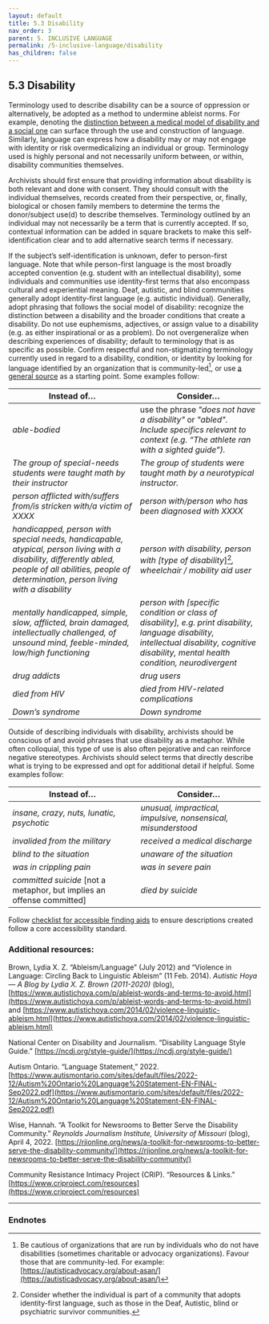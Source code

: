 ```yaml
---
layout: default
title: 5.3 Disability
nav_order: 3
parent: 5. INCLUSIVE LANGUAGE
permalink: /5-inclusive-language/disability
has_children: false
---
```


## 5.3 Disability

Terminology used to describe disability can be a source of oppression or alternatively, be adopted as a method to undermine ableist norms. For example, denoting the [distinction between a medical model of disability and a social one](https://pwd.org.au/resources/models-of-disability/) can surface through the use and construction of language. Similarly, language can express how a disability may or may not engage with identity or risk overmedicalizing an individual or group. Terminology used is highly personal and not necessarily uniform between, or within, disability communities themselves.

Archivists should first ensure that providing information about disability is both relevant and done with consent. They should consult with the individual themselves, records created from their perspective, or, finally, biological or chosen family members to determine the terms the donor/subject use(d) to describe themselves. Terminology outlined by an individual may not necessarily be a term that is currently accepted. If so, contextual information can be added in square brackets to make this self-identification clear and to add alternative search terms if necessary.

If the subject’s self-identification is unknown, defer to person-first language. Note that while person-first language is the most broadly accepted convention (e.g. student with an intellectual disability), some individuals and communities use identity-first terms that also encompass cultural and experiential meaning. Deaf, autistic, and blind communities generally adopt identity-first language (e.g. autistic individual). Generally, adopt phrasing that follows the social model of disability: recognize the distinction between a disability and the broader conditions that create a disability. Do not use euphemisms, adjectives, or assign value to a disability (e.g. as either inspirational or as a problem). Do not overgeneralize when describing experiences of disability; default to terminology that is as specific as possible. Confirm respectful and non-stigmatizing terminology currently used in regard to a disability, condition, or identity by looking for language identified by an organization that is community-led[^26], or use [a general source](https://www.ungeneva.org/sites/default/files/2021-01/Disability-Inclusive-Language-Guidelines.pdf) as a starting point. Some examples follow:

| **Instead of…**                                                                                                                                                                                         | **Consider…**                                                                                                                                                                                     |
| ------------------------------------------------------------------------------------------------------------------------------------------------------------------------------------------------------- | ------------------------------------------------------------------------------------------------------------------------------------------------------------------------------------------------- |
| *able-bodied*                                                                                                                                                                                           | use the phrase *"does not have a disability"* or *"abled". Include specifics relevant to context (e.g. “The athlete ran with a sighted guide”).*                                                  |
| *The group of special-needs students were taught math by their instructor*                                                                                                                              | *The group of students were taught math by a neurotypical instructor.*                                                                                                                            |
| *person afflicted with/suffers from/is stricken with/a victim of XXXX*                                                                                                                                  | *person with/person who has been diagnosed with XXXX*                                                                                                                                             |
| *handicapped, person with special needs, handicapable, atypical, person living with a disability, differently abled, people of all abilities, people of determination, person living with a disability* | *person with disability, person with \[type of disability*\][^27]*, wheelchair / mobility aid user*                                                                                              |
| *mentally handicapped, simple, slow, afflicted, brain damaged, intellectually challenged, of unsound mind, feeble-minded, low/high functioning*                                                         | *person with \[specific condition or class of disability\], e.g. print disability, language disability, intellectual disability, cognitive disability, mental health condition,* *neurodivergent* |
| *drug addicts*                                                                                                                                                                                          | *drug users*                                                                                                                                                                                      |
| *died from HIV*                                                                                                                                                                                         | *died from HIV-related complications*                                                                                                                                                             |
| *Down’s syndrome*                                                                                                                                                                                       | *Down syndrome*                                                                                                                                                                                   |

Outside of describing individuals with disability, archivists should be conscious of and avoid phrases that use disability as a metaphor. While often colloquial, this type of use is also often pejorative and can reinforce negative stereotypes. Archivists should select terms that directly describe what is trying to be expressed and opt for additional detail if helpful. Some examples follow:

| **Instead of…**                                                          | **Consider…**                                                 |
| ------------------------------------------------------------------------ | ------------------------------------------------------------- |
| *insane, crazy, nuts, lunatic, psychotic*                                | *unusual, impractical, impulsive, nonsensical, misunderstood* |
| *invalided from the military*                                            | *received a medical discharge*                                |
| *blind to the situation*                                                 | *unaware of the situation*                                    |
| *was in crippling pain*                                                  | *was in severe pain*                                          |
| *committed suicide* \[not a metaphor, but implies an offense committed\] | *died by suicide*                                             |

Follow [checklist for accessible finding aids](https://connect.library.utoronto.ca/UTARMS/Policies%2C%20Procedures%2C%20and%20Guides/10-Assessible-finding-aids/#) to ensure descriptions created follow a core accessibility standard.

### Additional resources:

Brown, Lydia X. Z. “Ableism/Language” (July 2012) and “Violence in Language: Circling Back to Linguistic Ableism” (11 Feb. 2014). *Autistic Hoya — A Blog by Lydia X. Z. Brown (2011-2020)* (blog), [https://www.autistichoya.com/p/ableist-words-and-terms-to-avoid.html](https://www.autistichoya.com/p/ableist-words-and-terms-to-avoid.html) and [https://www.autistichoya.com/2014/02/violence-linguistic-ableism.html](https://www.autistichoya.com/2014/02/violence-linguistic-ableism.html) 

National Center on Disability and Journalism. “Disability Language Style Guide.” [https://ncdj.org/style-guide/](https://ncdj.org/style-guide/)

Autism Ontario. “Language Statement,” 2022. [https://www.autismontario.com/sites/default/files/2022-12/Autism%20Ontario%20Language%20Statement-EN-FINAL-Sep2022.pdf](https://www.autismontario.com/sites/default/files/2022-12/Autism%20Ontario%20Language%20Statement-EN-FINAL-Sep2022.pdf)

Wise, Hannah. “A Toolkit for Newsrooms to Better Serve the Disability Community.” *Reynolds Journalism Institute, University of Missouri* (blog), April 4, 2022. [https://rjionline.org/news/a-toolkit-for-newsrooms-to-better-serve-the-disability-community/](https://rjionline.org/news/a-toolkit-for-newsrooms-to-better-serve-the-disability-community/)

Community Resistance Intimacy Project (CRIP). “Resources & Links.” [https://www.criproject.com/resources](https://www.criproject.com/resources)

---

### Endnotes

[^26]: Be cautious of organizations that are run by individuals who do not have disabilities (sometimes charitable or advocacy organizations). Favour those that are community-led. For example: [https://autisticadvocacy.org/about-asan/](https://autisticadvocacy.org/about-asan/)

[^27]: Consider whether the individual is part of a community that adopts identity-first language, such as those in the Deaf, Autistic, blind or psychiatric survivor communities.
